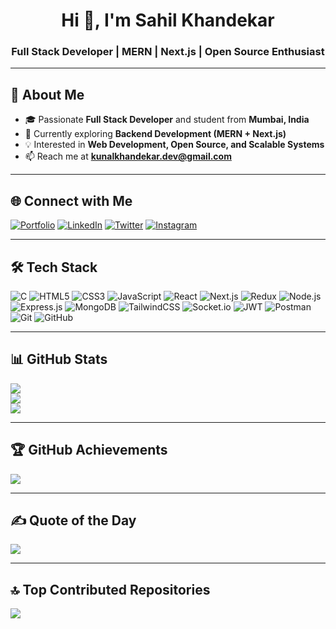 <h1 align="center">Hi 👋, I'm Sahil Khandekar</h1>
<h3 align="center">Full Stack Developer | MERN | Next.js | Open Source Enthusiast</h3>

---

## 💫 About Me
- 🎓 Passionate **Full Stack Developer** and student from **Mumbai, India**  
- 🌱 Currently exploring **Backend Development (MERN + Next.js)**  
- 💡 Interested in **Web Development, Open Source, and Scalable Systems**  
- 📫 Reach me at **kunalkhandekar.dev@gmail.com**  

---

## 🌐 Connect with Me  
[![Portfolio](https://img.shields.io/badge/Portfolio-%23000000.svg?logo=vercel&logoColor=white)](https://kunalkhandekar.dev) 
[![LinkedIn](https://img.shields.io/badge/LinkedIn-%230077B5.svg?logo=linkedin&logoColor=white)](https://linkedin.com/in/khandekarsahil) 
[![Twitter](https://img.shields.io/badge/Twitter-%23000000.svg?logo=X&logoColor=white)](https://x.com/_kunalkhandekar) 
[![Instagram](https://img.shields.io/badge/Instagram-%23E4405F.svg?logo=Instagram&logoColor=white)](https://instagram.com/kunalkhandekar.dev) 

---

## 🛠️ Tech Stack  
![C](https://img.shields.io/badge/C-%2300599C.svg?style=for-the-badge&logo=c&logoColor=white) 
![HTML5](https://img.shields.io/badge/HTML5-%23E34F26.svg?style=for-the-badge&logo=html5&logoColor=white) 
![CSS3](https://img.shields.io/badge/CSS3-%231572B6.svg?style=for-the-badge&logo=css3&logoColor=white) 
![JavaScript](https://img.shields.io/badge/JavaScript-%23323330.svg?style=for-the-badge&logo=javascript&logoColor=%23F7DF1E) 
![React](https://img.shields.io/badge/React-%2320232a.svg?style=for-the-badge&logo=react&logoColor=%2361DAFB) 
![Next.js](https://img.shields.io/badge/Next.js-black?style=for-the-badge&logo=next.js&logoColor=white)
![Redux](https://img.shields.io/badge/Redux-%23593d88.svg?style=for-the-badge&logo=redux&logoColor=white) 
![Node.js](https://img.shields.io/badge/Node.js-6DA55F?style=for-the-badge&logo=node.js&logoColor=white) 
![Express.js](https://img.shields.io/badge/Express.js-%23404d59.svg?style=for-the-badge&logo=express&logoColor=white) 
![MongoDB](https://img.shields.io/badge/MongoDB-%234ea94b.svg?style=for-the-badge&logo=mongodb&logoColor=white) 
![TailwindCSS](https://img.shields.io/badge/TailwindCSS-%2338B2AC.svg?style=for-the-badge&logo=tailwind-css&logoColor=white) 
![Socket.io](https://img.shields.io/badge/Socket.io-black?style=for-the-badge&logo=socket.io) 
![JWT](https://img.shields.io/badge/JWT-black?style=for-the-badge&logo=JSON%20web%20tokens) 
![Postman](https://img.shields.io/badge/Postman-FF6C37?style=for-the-badge&logo=postman&logoColor=white) 
![Git](https://img.shields.io/badge/Git-%23F05033.svg?style=for-the-badge&logo=git&logoColor=white) 
![GitHub](https://img.shields.io/badge/GitHub-%23121011.svg?style=for-the-badge&logo=github&logoColor=white)

---

## 📊 GitHub Stats  
![](https://github-readme-stats.vercel.app/api?username=KunalKhandekar&theme=radical&show_icons=true&hide_border=false&include_all_commits=true&count_private=true)  
![](https://github-readme-streak-stats.herokuapp.com/?user=KunalKhandekar&theme=radical&hide_border=false)  
![](https://github-readme-stats.vercel.app/api/top-langs/?username=KunalKhandekar&theme=radical&hide_border=false&layout=compact)

---

## 🏆 GitHub Achievements  
![](https://github-profile-trophy.vercel.app/?username=KunalKhandekar&theme=radical&no-frame=true&no-bg=false&margin-w=4)

---

## ✍️ Quote of the Day  
![](https://quotes-github-readme.vercel.app/api?type=horizontal&theme=radical)

---

## 🔝 Top Contributed Repositories  
![](https://github-contributor-stats.vercel.app/api?username=KunalKhandekar&limit=5&theme=radical&combine_all_yearly_contributions=true)